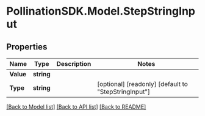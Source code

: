 
# PollinationSDK.Model.StepStringInput

## Properties

Name | Type | Description | Notes
------------ | ------------- | ------------- | -------------
**Value** | **string** |  | 
**Type** | **string** |  | [optional] [readonly] [default to "StepStringInput"]

[[Back to Model list]](../README.md#documentation-for-models)
[[Back to API list]](../README.md#documentation-for-api-endpoints)
[[Back to README]](../README.md)

